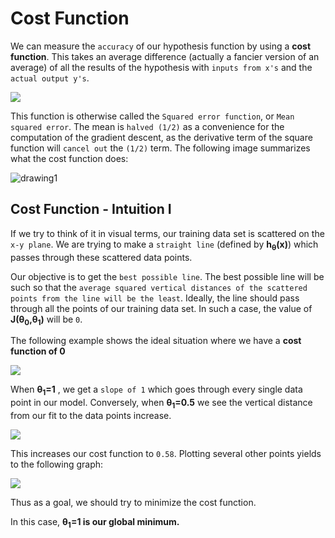 Cost Function
=============

We can measure the `accuracy` of our hypothesis function by using a **cost function**. This takes an average difference (actually a fancier version of an average) of all the results of the hypothesis with `inputs from x's` and the `actual output y's`.

![](https://lh3.googleusercontent.com/OrnEzpo5mYzYehRr-K_Goc2t2vyz9yUro5-d2drtNk0grPhye6pSQNbJkFDdBdgqlhsgNqZjoCUc-Yj_ixUOWIvImHBFAVdq-TVO0zACMRfg8HB-U3qpGSx7-ZyOekGQEeb_hWU4nGo636hoemVSPFBgs14BxL_00u70b6i8-_Acxk642lxQg9MIj1iIn19C21hsS765o7H3ie2Mb1TMx1ETkUfjOmSOnY72ZaguPysKKZrvdgJBSru4Hn36I0X4mSzPGryNa_mMHdlAd_JBeO8xORw3YsEdpVfYjTEKiA8LFVto9V2LVDOlW_oaFq3JCo4KYbz6W6b8wtwYj_kVxiKG6DDiMS0oOmMUnSZ83o3g0nprzQ7UnzU9_C8cY28966VNuLf5u8q-pyqNcS9zgT5qjha9qI4Rw-ZB-V93i_j1kht6BEf0LTeUK_jd6LHqKhmOAhAzhAJBugXiJ6rrzUco7Q4ZvF5SsfN0AyH6pIOhzzKwOBauBQ8KYpVjaX99t54PPySU6pFG0-6Yjm6MKc_5wJiV4Ems7RPapCKo54_aE0Hios4AaSdWvWqEfJwhVLJ1FnPJk9VykkCfWELDFLett5L5qMnGYAY7bowi56K_vG_pqeKqosvvMxB5U7WNRV2C6mBgN3A9RDE81X9ZcFiS-6lt5rwN61kyvOIQXFmt1fmPBfov5XeKHcNr8g=w909-h137-no?authuser=0)

This function is otherwise called the `Squared error function`, or `Mean squared error`. The mean is `halved (1/2)` as a convenience for the computation of the gradient descent, as the derivative term of the square function will `cancel out` the `(1/2)` term. The following image summarizes what the cost function does:

![drawing1](https://d3c33hcgiwev3.cloudfront.net/imageAssetProxy.v1/R2YF5Lj3EeajLxLfjQiSjg_110c901f58043f995a35b31431935290_Screen-Shot-2016-12-02-at-5.23.31-PM.png?expiry=1598400000000&hmac=7tuT-Q_8Rn6n2wBFWV8HUgAsNXcgDPNW8S1x3ZMw2wY)


<h2> Cost Function - Intuition I </h2>


If we try to think of it in visual terms, our training data set is scattered on the `x-y plane`. We are trying to make a `straight line` (defined by <b>h<sub>θ</sub>(x)</b>) which passes through these scattered data points.

Our objective is to get the `best possible line`. The best possible line will be such so that the `average squared vertical distances of the scattered points from the line will be the least`. Ideally, the line should pass through all the points of our training data set. In such a case, the value of <b>J(θ<sub>0</sub>,θ<sub>1</sub>)</b> will be `0`. 


The following example shows the ideal situation where we have a <b>cost function of 0</b>


![](https://d3c33hcgiwev3.cloudfront.net/imageAssetProxy.v1/_B8TJZtREea33w76dwnDIg_3e3d4433e32478f8df446d0b6da26c27_Screenshot-2016-10-26-00.57.56.png?expiry=1598486400000&hmac=-ORmmkzWwodfvPDgIvlqTmD2o4HVIAUf5QscwGV0_Kc)

When <b>θ<sub>1</sub>=1</b> , we get a `slope of 1` which goes through every single data point in our model. Conversely, when <b>θ<sub>1</sub>=0.5</b>  we see the vertical distance from our fit to the data points increase.

![](https://d3c33hcgiwev3.cloudfront.net/imageAssetProxy.v1/8guexptSEeanbxIMvDC87g_3d86874dfd37b8e3c53c9f6cfa94676c_Screenshot-2016-10-26-01.03.07.png?expiry=1598486400000&hmac=0iFeT0MM7hHUOjvJDgIJcTKnpd3jXs-cYAN0mMr3uUM)

This increases our cost function to `0.58`. Plotting several other points yields to the following graph:

![](https://d3c33hcgiwev3.cloudfront.net/imageAssetProxy.v1/fph0S5tTEeajtg5TyD0vYA_9b28bdfeb34b2d4914d0b64903735cf1_Screenshot-2016-10-26-01.09.05.png?expiry=1598486400000&hmac=FdJ4WuVjgGxpJbLoQejnIaZIVlbjvjMeKU73fcRLHoQ)

Thus as a goal, we should try to minimize the cost function. 


In this case, <b>θ<sub>1</sub>=1 is our global minimum.</b>


